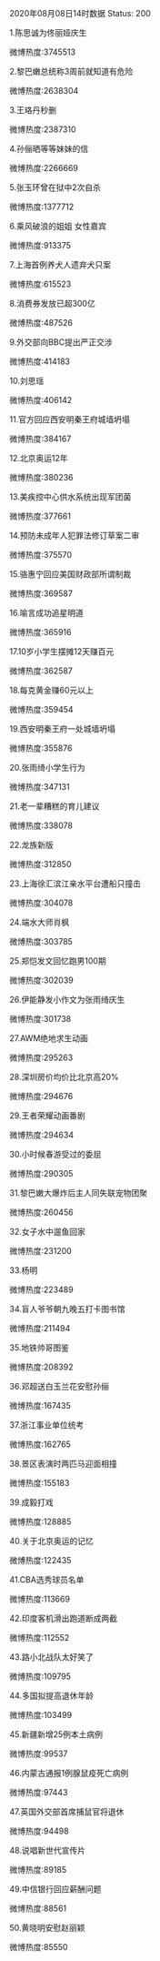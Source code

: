 2020年08月08日14时数据
Status: 200

1.陈思诚为佟丽娅庆生

微博热度:3745513

2.黎巴嫩总统称3周前就知道有危险

微博热度:2638304

3.王珞丹秒删

微博热度:2387310

4.孙俪晒等等妹妹的信

微博热度:2266669

5.张玉环曾在狱中2次自杀

微博热度:1377712

6.乘风破浪的姐姐 女性嘉宾

微博热度:913375

7.上海首例养犬人遗弃犬只案

微博热度:615523

8.消费券发放已超300亿

微博热度:487526

9.外交部向BBC提出严正交涉

微博热度:414183

10.刘思瑶

微博热度:406142

11.官方回应西安明秦王府城墙坍塌

微博热度:384167

12.北京奥运12年

微博热度:380236

13.美疾控中心供水系统出现军团菌

微博热度:377661

14.预防未成年人犯罪法修订草案二审

微博热度:375570

15.骆惠宁回应美国财政部所谓制裁

微博热度:369587

16.喻言成功追星明道

微博热度:365916

17.10岁小学生摆摊12天赚百元

微博热度:362587

18.每克黄金赚60元以上

微博热度:359454

19.西安明秦王府一处城墙坍塌

微博热度:355876

20.张雨绮小学生行为

微博热度:347131

21.老一辈糟糕的育儿建议

微博热度:338078

22.龙族新版

微博热度:312850

23.上海徐汇滨江亲水平台遭船只撞击

微博热度:304078

24.端水大师肖枫

微博热度:303785

25.郑恺发文回忆跑男100期

微博热度:302039

26.伊能静发小作文为张雨绮庆生

微博热度:301738

27.AWM绝地求生动画

微博热度:295263

28.深圳房价均价比北京高20%

微博热度:294676

29.王者荣耀动画番剧

微博热度:294634

30.小时候春游受过的委屈

微博热度:290305

31.黎巴嫩大爆炸后主人同失联宠物团聚

微博热度:260456

32.女子水中遛鱼回家

微博热度:231200

33.杨明

微博热度:223489

34.盲人爷爷朝九晚五打卡图书馆

微博热度:211494

35.地铁帅哥图鉴

微博热度:208392

36.邓超送白玉兰花安慰孙俪

微博热度:167435

37.浙江事业单位统考

微博热度:162765

38.景区表演时两匹马迎面相撞

微博热度:155183

39.成毅打戏

微博热度:128885

40.关于北京奥运的记忆

微博热度:122435

41.CBA选秀球员名单

微博热度:113669

42.印度客机滑出跑道断成两截

微博热度:112552

43.路小北战队太好笑了

微博热度:109795

44.多国拟提高退休年龄

微博热度:103499

45.新疆新增25例本土病例

微博热度:99537

46.内蒙古通报1例腺鼠疫死亡病例

微博热度:97443

47.英国外交部首席捕鼠官将退休

微博热度:94498

48.说唱新世代宣传片

微博热度:89185

49.中信银行回应薪酬问题

微博热度:88561

50.黄晓明安慰赵丽颖

微博热度:85550

